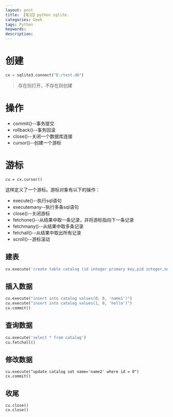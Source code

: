 ```yaml
---
layout: post
title: 【笔记】python sqlite.
categories: Geek
tags: Python
keywords:
description:
---
```



# 创建
```py
cx = sqlite3.connect("E:/test.db")
```
>存在则打开，不存在则创建

# 操作

- commit()--事务提交
- rollback()--事务回滚
- close()--关闭一个数据库连接
- cursor()--创建一个游标

# 游标
```
cu = cx.cursor()
```
这样定义了一个游标。游标对象有以下的操作：

- execute()--执行sql语句
- executemany--执行多条sql语句
- close()--关闭游标
- fetchone()--从结果中取一条记录，并将游标指向下一条记录
- fetchmany()--从结果中取多条记录
- fetchall()--从结果中取出所有记录
- scroll()--游标滚动

## 建表

```py
cu.execute('create table catalog (id integer primary key,pid integer,name varchar(10) UNIQUE)')
```

## 插入数据

```py
cu.execute("insert into catalog values(0, 0, 'name1')")
cu.execute("insert into catalog values(1, 0, 'hello')")
cx.commit()
```

## 查询数据
```py
cu.execute('select * from catalog')
cu.fetchall()
```

## 修改数据
```
cu.execute("update catalog set name='name2' where id = 0")
cx.commit()
```

## 收尾
```
cu.close()
cx.close()
```
